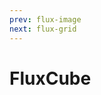 ```yaml
---
prev: flux-image
next: flux-grid
---
```


# FluxCube

<ClientOnly>
   <demos-components-FluxCube />
</ClientOnly>
